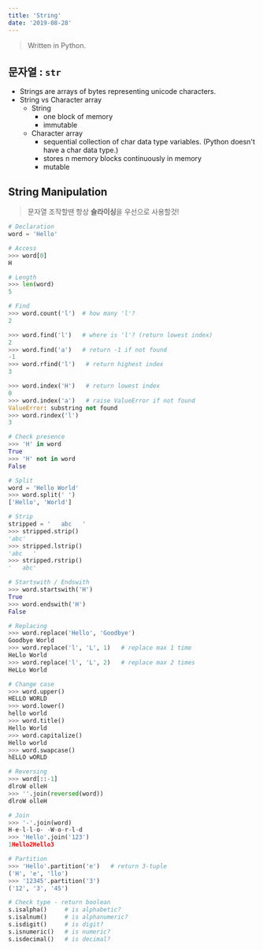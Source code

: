 ```yaml
---
title: 'String'
date: '2019-08-28'
---
```


> Written in Python.

## 문자열 : `str`

- Strings are arrays of bytes representing unicode characters.
- String vs Character array
  - String
      - one block of memory
      - immutable
  - Character array
      - sequential collection of char data type variables. (Python doesn't have a char data type.)
      - stores n memory blocks continuously in memory
      - mutable

## String Manipulation

> 문자열 조작할땐 항상 **슬라이싱**을 우선으로 사용할것!

```python
# Declaration
word = 'Hello'

# Access
>>> word[0]
H

# Length
>>> len(word)
5

# Find
>>> word.count('l')  # how many 'l'?
2

>>> word.find('l')   # where is 'l'? (return lowest index)
2
>>> word.find('a')   # return -1 if not found
-1
>>> word.rfind('l')   # return highest index
3

>>> word.index('H')   # return lowest index
0
>>> word.index('a')   # raise ValueError if not found
ValueError: substring not found
>>> word.rindex('l')
3

# Check presence
>>> 'H' in word
True
>>> 'H' not in word
False

# Split
word = 'Hello World'
>>> word.split(' ')
['Hello', 'World']

# Strip
stripped = '   abc   '
>>> stripped.strip()
'abc'
>>> stripped.lstrip()
'abc   '
>>> stripped.rstrip()
'   abc'

# Startswith / Endswith
>>> word.startswith('H')
True
>>> word.endswith('H')
False

# Replacing
>>> word.replace('Hello', 'Goodbye')
Goodbye World
>>> word.replace('l', 'L', 1)   # replace max 1 time
HeLlo World
>>> word.replace('l', 'L', 2)   # replace max 2 times
HeLLo World

# Change case
>>> word.upper()
HELLO WORLD
>>> word.lower()
hello world
>>> word.title()
Hello World
>>> word.capitalize()
Hello world
>>> word.swapcase()
hELLO wORLD

# Reversing
>>> word[::-1]
dlroW olleH
>>> ''.join(reversed(word))
dlroW olleH

# Join
>>> '-'.join(word)
H-e-l-l-o- -W-o-r-l-d
>>> 'Hello'.join('123')
1Hello2Hello3

# Partition
>>> 'Hello'.partition('e')   # return 3-tuple
('H', 'e', 'llo')
>>> '12345'.partition('3')
('12', '3', '45')

# Check type - return boolean
s.isalpha()     # is alphabetic?
s.isalnum()     # is alphanumeric?
s.isdigit()     # is digit?
s.isnumeric()   # is numeric?
s.isdecimal()   # is decimal?
```
